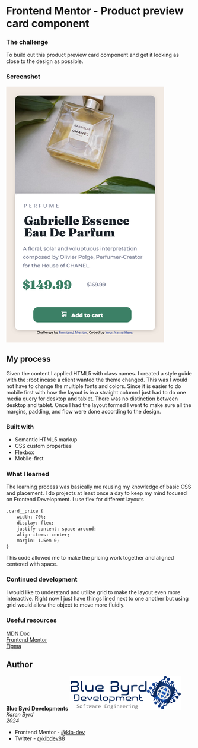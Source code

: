 # Frontend Mentor - Product preview card component

### The challenge
To build out this product preview card component and get it looking as close to the design as possible.

### Screenshot

![Product Preview Card](./images/Frontend%20Mentor%20Product%20preview%20card%20component.png)

## My process
Given the content I applied HTML5 with class names. I created a style guide with the :root incase a client wanted the theme changed. This was I would not have to change the multiple fonts and colors. Since it is easier to do mobile first with how the layout is in a straight column I just had to do one media query for desktop and tablet. There was no distinction between desktop and tablet. Once I had the layout formed I went to make sure all the margins, padding, and flow were done according to the design.

### Built with

- Semantic HTML5 markup
- CSS custom properties
- Flexbox
- Mobile-first


### What I learned

The learning process was basically me reusing my knowledge of basic CSS and placement. I do projects at least once a day to keep my mind focused on Frontend Development. I use flex for different layouts

```
.card__price {
    width: 70%;
    display: flex;
    justify-content: space-around;
    align-items: center;
    margin: 1.5em 0;
}

```
This code allowed me to make the pricing work together and aligned centered with space.


### Continued development

I would like to understand and utilize grid to make the layout even more interactive. Right now I just have things lined next to one another but using grid would allow the object to move more fluidly.


### Useful resources

[MDN Doc](https://developer.mozilla.org/en-US/docs/Web/CSS)
<br>
[Frontend Mentor](https://www.frontendmentor.io/)
<br>
[Figma](https://www.figma.com/)

## Author

**Blue Byrd Developments**
<img src="./images/BBD-logo.png" alt="Blue Byrd Development logo" width="300px">
<br>
*Karen Byrd*
<br>
*2024*


- Frontend Mentor - [@klb-dev](https://www.frontendmentor.io/home)
- Twitter - [@klbdev88](https://twitter.com/klbdev88)
